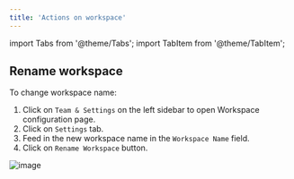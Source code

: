 ```yaml
---
title: 'Actions on workspace'
---
```

import Tabs from '@theme/Tabs';
import TabItem from '@theme/TabItem';

## Rename workspace

To change workspace name:
1. Click on `Team & Settings` on the left sidebar to open Workspace configuration page.
2. Click on `Settings` tab.
3. Feed in the new workspace name in the `Workspace Name` field.
4. Click on `Rename Workspace` button.

![image](/img/v2/workspace-rename.png)
